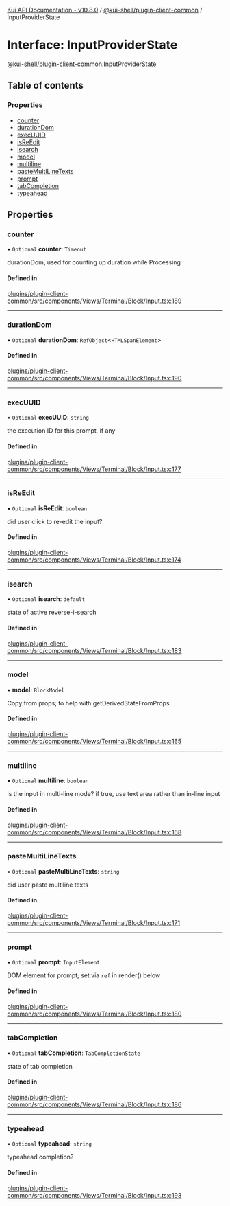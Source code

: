 [Kui API Documentation - v10.8.0](../README.md) / [@kui-shell/plugin-client-common](../modules/kui_shell_plugin_client_common.md) / InputProviderState

# Interface: InputProviderState

[@kui-shell/plugin-client-common](../modules/kui_shell_plugin_client_common.md).InputProviderState

## Table of contents

### Properties

- [counter](kui_shell_plugin_client_common.InputProviderState.md#counter)
- [durationDom](kui_shell_plugin_client_common.InputProviderState.md#durationdom)
- [execUUID](kui_shell_plugin_client_common.InputProviderState.md#execuuid)
- [isReEdit](kui_shell_plugin_client_common.InputProviderState.md#isreedit)
- [isearch](kui_shell_plugin_client_common.InputProviderState.md#isearch)
- [model](kui_shell_plugin_client_common.InputProviderState.md#model)
- [multiline](kui_shell_plugin_client_common.InputProviderState.md#multiline)
- [pasteMultiLineTexts](kui_shell_plugin_client_common.InputProviderState.md#pastemultilinetexts)
- [prompt](kui_shell_plugin_client_common.InputProviderState.md#prompt)
- [tabCompletion](kui_shell_plugin_client_common.InputProviderState.md#tabcompletion)
- [typeahead](kui_shell_plugin_client_common.InputProviderState.md#typeahead)

## Properties

### counter

• `Optional` **counter**: `Timeout`

durationDom, used for counting up duration while Processing

#### Defined in

[plugins/plugin-client-common/src/components/Views/Terminal/Block/Input.tsx:189](https://github.com/mra-ruiz/kui/blob/27e887ab4/plugins/plugin-client-common/src/components/Views/Terminal/Block/Input.tsx#L189)

---

### durationDom

• `Optional` **durationDom**: `RefObject`<`HTMLSpanElement`\>

#### Defined in

[plugins/plugin-client-common/src/components/Views/Terminal/Block/Input.tsx:190](https://github.com/mra-ruiz/kui/blob/27e887ab4/plugins/plugin-client-common/src/components/Views/Terminal/Block/Input.tsx#L190)

---

### execUUID

• `Optional` **execUUID**: `string`

the execution ID for this prompt, if any

#### Defined in

[plugins/plugin-client-common/src/components/Views/Terminal/Block/Input.tsx:177](https://github.com/mra-ruiz/kui/blob/27e887ab4/plugins/plugin-client-common/src/components/Views/Terminal/Block/Input.tsx#L177)

---

### isReEdit

• `Optional` **isReEdit**: `boolean`

did user click to re-edit the input?

#### Defined in

[plugins/plugin-client-common/src/components/Views/Terminal/Block/Input.tsx:174](https://github.com/mra-ruiz/kui/blob/27e887ab4/plugins/plugin-client-common/src/components/Views/Terminal/Block/Input.tsx#L174)

---

### isearch

• `Optional` **isearch**: `default`

state of active reverse-i-search

#### Defined in

[plugins/plugin-client-common/src/components/Views/Terminal/Block/Input.tsx:183](https://github.com/mra-ruiz/kui/blob/27e887ab4/plugins/plugin-client-common/src/components/Views/Terminal/Block/Input.tsx#L183)

---

### model

• **model**: `BlockModel`

Copy from props; to help with getDerivedStateFromProps

#### Defined in

[plugins/plugin-client-common/src/components/Views/Terminal/Block/Input.tsx:165](https://github.com/mra-ruiz/kui/blob/27e887ab4/plugins/plugin-client-common/src/components/Views/Terminal/Block/Input.tsx#L165)

---

### multiline

• `Optional` **multiline**: `boolean`

is the input in multi-line mode? if true, use text area rather than in-line input

#### Defined in

[plugins/plugin-client-common/src/components/Views/Terminal/Block/Input.tsx:168](https://github.com/mra-ruiz/kui/blob/27e887ab4/plugins/plugin-client-common/src/components/Views/Terminal/Block/Input.tsx#L168)

---

### pasteMultiLineTexts

• `Optional` **pasteMultiLineTexts**: `string`

did user paste multiline texts

#### Defined in

[plugins/plugin-client-common/src/components/Views/Terminal/Block/Input.tsx:171](https://github.com/mra-ruiz/kui/blob/27e887ab4/plugins/plugin-client-common/src/components/Views/Terminal/Block/Input.tsx#L171)

---

### prompt

• `Optional` **prompt**: `InputElement`

DOM element for prompt; set via `ref` in render() below

#### Defined in

[plugins/plugin-client-common/src/components/Views/Terminal/Block/Input.tsx:180](https://github.com/mra-ruiz/kui/blob/27e887ab4/plugins/plugin-client-common/src/components/Views/Terminal/Block/Input.tsx#L180)

---

### tabCompletion

• `Optional` **tabCompletion**: `TabCompletionState`

state of tab completion

#### Defined in

[plugins/plugin-client-common/src/components/Views/Terminal/Block/Input.tsx:186](https://github.com/mra-ruiz/kui/blob/27e887ab4/plugins/plugin-client-common/src/components/Views/Terminal/Block/Input.tsx#L186)

---

### typeahead

• `Optional` **typeahead**: `string`

typeahead completion?

#### Defined in

[plugins/plugin-client-common/src/components/Views/Terminal/Block/Input.tsx:193](https://github.com/mra-ruiz/kui/blob/27e887ab4/plugins/plugin-client-common/src/components/Views/Terminal/Block/Input.tsx#L193)

